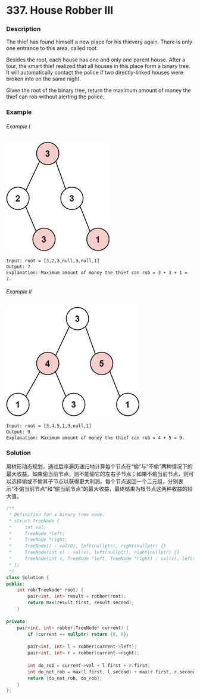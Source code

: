 # 337. House Robber III

### Description

The thief has found himself a new place for his thievery again. There is only one entrance to this area, called root.

Besides the root, each house has one and only one parent house. After a tour, the smart thief realized that all houses in this place form a binary tree. It will automatically contact the police if two directly-linked houses were broken into on the same night.

Given the root of the binary tree, return the maximum amount of money the thief can rob without alerting the police.

### Example 

###### Example I

![](./rob1-tree.jpg)

```
Input: root = [3,2,3,null,3,null,1]
Output: 7
Explanation: Maximum amount of money the thief can rob = 3 + 3 + 1 = 7.
```

###### Example II

![](./rob2-tree.jpg)

```
Input: root = [3,4,5,1,3,null,1]
Output: 9
Explanation: Maximum amount of money the thief can rob = 4 + 5 = 9.
```

### Solution

用树形动态规划，通过后序遍历递归地计算每个节点在“偷”与“不偷”两种情况下的最大收益。如果偷当前节点，则不能偷它的左右子节点；如果不偷当前节点，则可以选择偷或不偷其子节点以获得更大利润。每个节点返回一个二元组，分别表示“不偷当前节点”和“偷当前节点”的最大收益，最终结果为根节点这两种收益的较大值。

```c++
/**
 * Definition for a binary tree node.
 * struct TreeNode {
 *     int val;
 *     TreeNode *left;
 *     TreeNode *right;
 *     TreeNode() : val(0), left(nullptr), right(nullptr) {}
 *     TreeNode(int x) : val(x), left(nullptr), right(nullptr) {}
 *     TreeNode(int x, TreeNode *left, TreeNode *right) : val(x), left(left), right(right) {}
 * };
 */
class Solution {
public:
    int rob(TreeNode* root) {
        pair<int, int> result = robber(root);
        return max(result.first, result.second);
    }

private:
    pair<int, int> robber(TreeNode* current) {
        if (current == nullptr) return {0, 0};

        pair<int, int> l = robber(current->left);
        pair<int, int> r = robber(current->right);

        int do_rob = current->val + l.first + r.first;
        int do_not_rob = max(l.first, l.second) + max(r.first, r.second);
        return {do_not_rob, do_rob};
    }
};
```
